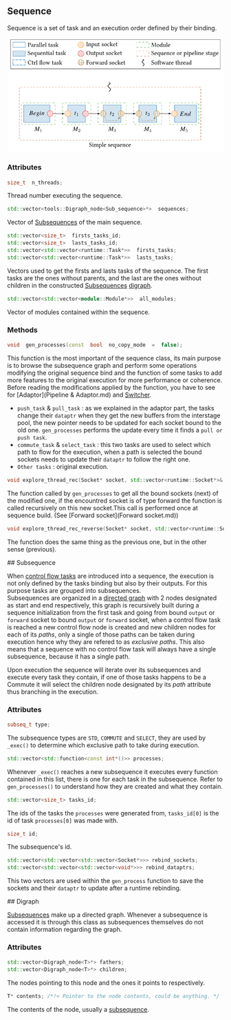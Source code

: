 <a name="Sequence"></a>
## Sequence

Sequence is a set of task and an execution order defined by their binding.

![Image d'une sequence classique !](./assets/simple_sequence.svg)

### Attributes 
```cpp 
size_t  n_threads;
``` 
Thread number executing the sequence.

```cpp
std::vector<tools::Digraph_node<Sub_sequence>*>  sequences;
```
Vector of [Subsequences](#Subsequence) of the main sequence.

```cpp
std::vector<size_t>  firsts_tasks_id;
std::vector<size_t>  lasts_tasks_id;
std::vector<std::vector<runtime::Task*>>  firsts_tasks;
std::vector<std::vector<runtime::Task*>>  lasts_tasks;
```
Vectors used to get the firsts and lasts tasks of the sequence. The first tasks are the ones without parents, and  the last are the ones without children in the constructed [Subsequences](#Subsequence) [digraph](#Digraph). 

```cpp
std::vector<std::vector<module::Module*>>  all_modules;
```
Vector of modules contained within the sequence. 

###  Methods

```cpp
void  gen_processes(const  bool  no_copy_mode  =  false);
```
This function is the most important of the sequence class, its main purpose is to browse the subsequence graph and perform some operations modifying the original sequence bind and the function of some tasks to add more features to the original execution for more performance or coherence. Before reading the modifications applied by the function, you have to see for  [Adaptor](Pipeline & Adaptor.md) and [Switcher](Switcher.md).

 - `push_task` & `pull_task` : as we explained in the adaptor part, the tasks change their `dataptr` when they get the new buffers from the interstage pool, the new pointer needs to be updated for each socket bound to the old one. `gen_processes` performs the update every time it finds a `pull or push task`.
 - `commute_task` & `select_task` : this two tasks are used to select which path to flow for the execution, when a path is selected the bound sockets needs to update their `dataptr` to follow the right one.
 - `Other tasks` : original execution.

```cpp
void explore_thread_rec(Socket* socket, std::vector<runtime::Socket*>& list_fwd);
```
The function called by `gen_processes` to get all the bound sockets (next) of the modified one, if the encountred socket is of type forward the function is called recursively on this new socket.This call is performed once at sequence build. (See [Forward socket](Forward socket.md))

```cpp
void explore_thread_rec_reverse(Socket* socket, std::vector<runtime::Socket*>& list_fwd);
```
The function does the same thing as the previous one, but in the other sense (previous).

<a name="Subsequence">
## Subsequence
</a>

When [control flow tasks](./Switcher.md) are introduced into a sequence, the execution is not only defined by the tasks binding but also by their outputs. For this purpose tasks are grouped into subsequences.  
Subsequences are organized in a [directed graph](#Digraph) with 2 nodes designated as start and end respectively, this graph is recursively built during a sequence initialization from the first task and going from bound `output` or `forward` socket to bound `output` or `forward` socket, when a control flow task is reached a new control flow node is created and new children nodes for each of its *paths*, only a single of those paths can be taken during execution hence why they are refered to as *exclusive paths*. This also means that a sequence with no control flow task will always have a single subsequence, because it has a single path.

Upon execution the sequence will iterate over its subsequences and execute every task they contain, if one of those tasks happens to be a Commute it will select the children node designated by its *path* attribute thus branching in the execution.

### Attributes

```cpp
subseq_t type;
```
The subsequence types are `STD`, `COMMUTE` and `SELECT`, they are used by `_exec()` to determine which exclusive path to take during execution.  

```cpp
std::vector<std::function<const int*()>> processes;
```
Whenever `_exec()` reaches a new subsequence it executes every function contained in this list, there is one for each task in the subsequence. Refer to `gen_processes()` to understand how they are created and what they contain.  

```cpp
std::vector<size_t> tasks_id;
```
The ids of the tasks the `processes` were generated from, `tasks_id[0]` is the id of task `processes[0]` was made with.  

```cpp
size_t id;
```
The subsequence's id.  
```cpp
std::vector<std::vector<std::vector<Socket*>>> rebind_sockets;
std::vector<std::vector<std::vector<void*>>> rebind_dataptrs;
```
This two vectors are used within the `gen_process` function to save the sockets and their `dataptr` to update after a runtime rebinding. 

<a name="Digraph">
## Digraph
</a>

[Subsequences](#Subsequence) make up a directed graph. Whenever a subsequence is accessed it is through this class as subsequences themselves do not contain information regarding the graph.

### Attributes

```cpp
std::vector<Digraph_node<T>*> fathers;
std::vector<Digraph_node<T>*> children;
```
The nodes pointing to this node and the ones it points to respectively.  

```cpp
T* contents; /*!< Pointer to the node contents, could be anything. */
```
The contents of the node, usually a [subsequence](#Subsequence).